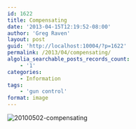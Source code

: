 ```yaml
---
id: 1622
title: Compensating
date: '2013-04-15T12:19:52-08:00'
author: 'Greg Raven'
layout: post
guid: 'http://localhost:10004/?p=1622'
permalink: /2013/04/compensating/
algolia_searchable_posts_records_count:
    - '1'
categories:
    - Information
tags:
    - 'gun control'
format: image
---
```


![20100502-compensating](https://www.gregraven.us/_assets/img/2013/04/20100502-compensating.jpg)